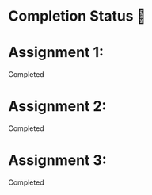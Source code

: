 # Completion Status 📝

# Assignment 1:
Completed

# Assignment 2:
Completed

# Assignment 3:
 Completed
